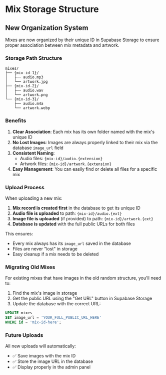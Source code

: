 # Mix Storage Structure

## New Organization System

Mixes are now organized by their unique ID in Supabase Storage to ensure proper association between mix metadata and artwork.

### Storage Path Structure

```
mixes/
├── {mix-id-1}/
│   ├── audio.mp3
│   └── artwork.jpg
├── {mix-id-2}/
│   ├── audio.wav
│   └── artwork.png
└── {mix-id-3}/
    ├── audio.m4a
    └── artwork.webp
```

### Benefits

1. **Clear Association**: Each mix has its own folder named with the mix's unique ID
2. **No Lost Images**: Images are always properly linked to their mix via the database `image_url` field
3. **Consistent Naming**:
   - Audio files: `{mix-id}/audio.{extension}`
   - Artwork files: `{mix-id}/artwork.{extension}`
4. **Easy Management**: You can easily find or delete all files for a specific mix

### Upload Process

When uploading a new mix:

1. **Mix record is created first** in the database to get its unique ID
2. **Audio file is uploaded** to path: `{mix-id}/audio.{ext}`
3. **Image file is uploaded** (if provided) to path: `{mix-id}/artwork.{ext}`
4. **Database is updated** with the full public URLs for both files

This ensures:

- Every mix always has its `image_url` saved in the database
- Files are never "lost" in storage
- Easy cleanup if a mix needs to be deleted

### Migrating Old Mixes

For existing mixes that have images in the old random structure, you'll need to:

1. Find the mix's image in storage
2. Get the public URL using the "Get URL" button in Supabase Storage
3. Update the database with the correct URL:

```sql
UPDATE mixes
SET image_url = 'YOUR_FULL_PUBLIC_URL_HERE'
WHERE id = 'mix-id-here';
```

### Future Uploads

All new uploads will automatically:

- ✅ Save images with the mix ID
- ✅ Store the image URL in the database
- ✅ Display properly in the admin panel
